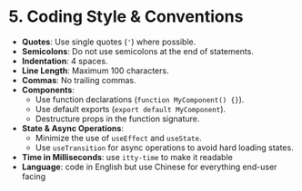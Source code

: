 # 5. Coding Style & Conventions

-   **Quotes**: Use single quotes (`'`) where possible.
-   **Semicolons**: Do not use semicolons at the end of statements.
-   **Indentation**: 4 spaces.
-   **Line Length**: Maximum 100 characters.
-   **Commas**: No trailing commas.
-   **Components**:
    -   Use function declarations (`function MyComponent() {}`).
    -   Use default exports (`export default MyComponent`).
    -   Destructure props in the function signature.
-   **State & Async Operations**:
    -   Minimize the use of `useEffect` and `useState`.
    -   Use `useTransition` for async operations to avoid hard loading states.
-   **Time in Milliseconds**: use `itty-time` to make it readable
-   **Language**: code in English but use Chinese for everything end-user facing
